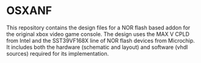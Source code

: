 # OSXANF
This repository contains the design files for a NOR flash based addon for the original xbox video game console. The design uses the MAX V CPLD from Intel and the SST39VF168X line of NOR flash devices from Microchip. It includes both the hardware (schematic and layout) and software (vhdl sources) required for its implementation.
